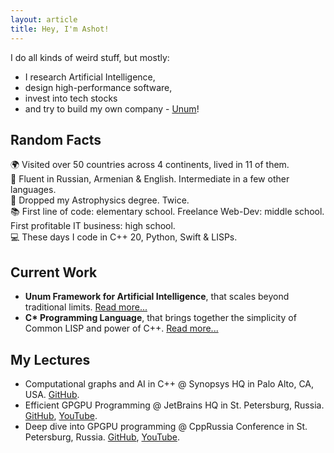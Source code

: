 ```yaml
---
layout: article
title: Hey, I'm Ashot!
---
```


I do all kinds of weird stuff, but mostly:
* I research Artificial Intelligence, 
* design high-performance software,
* invest into tech stocks
* and try to build my own company - [Unum](https://unum.xyz)!

## Random Facts

🌍 Visited over 50 countries across 4 continents, lived in 11 of them.<br/>
👅 Fluent in Russian, Armenian & English. Intermediate in a few other languages. <br/>
🔭 Dropped my Astrophysics degree. Twice.<br/>
📚 First line of code: elementary school. Freelance Web-Dev: middle school. First profitable IT business: high school.<br/>
💻 These days I code in C++ 20, Python, Swift & LISPs.<br/>

## Current Work

- __Unum Framework for Artificial Intelligence__, that scales beyond traditional limits. [Read more...](https://unum.xyz)
- __C* Programming Language__, that brings together the simplicity of Common LISP and power of C++. [Read more...](https://unum.xyz/cstar)

## My Lectures

- Computational graphs and AI in C++ @ Synopsys HQ in Palo Alto, CA, USA. [GitHub](https://github.com/ashvardanian/NeuralSTL).
- Efficient GPGPU Programming @ JetBrains HQ in St. Petersburg, Russia. [GitHub](https://github.com/ashvardanian/SandboxGPUs), [YouTube](https://youtu.be/BUtHOftDm_Y).
- Deep dive into GPGPU programming @ CppRussia Conference in St. Petersburg, Russia. [GitHub](https://github.com/ashvardanian/SandboxGPUs), [YouTube]().
